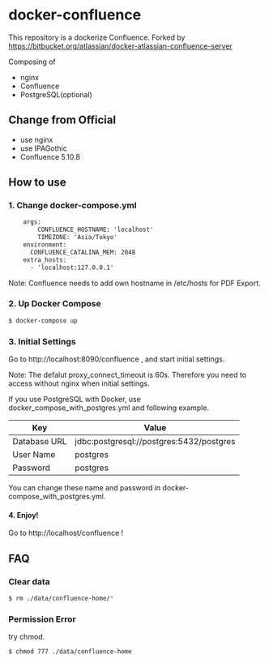 # docker-confluence

This repository is a dockerize Confluence.
Forked by https://bitbucket.org/atlassian/docker-atlassian-confluence-server

Composing of

* nginx
* Confluence
* PostgreSQL(optional)

## Change from Official

* use nginx
* use IPAGothic
* Confluence 5.10.8

## How to use

### 1. Change docker-compose.yml

```diff
    args:
        CONFLUENCE_HOSTNAME: 'localhost'
        TIMEZONE: 'Asia/Tokyo'
    environment:
      CONFLUENCE_CATALINA_MEM: 2048
    extra_hosts:
      - 'localhost:127.0.0.1'
```

Note: Confluence needs to add own hostname in /etc/hosts for PDF Export.

### 2. Up Docker Compose

```zsh
$ docker-compose up
```

### 3. Initial Settings

Go to http://localhost:8090/confluence , and start initial settings.

Note: The defalut proxy_connect_timeout is 60s. Therefore you need to access without nginx when initial settings.

If you use PostgreSQL with Docker, use docker_compose_with_postgres.yml and following example.

| Key          | Value                                    |
|--------------|------------------------------------------|
| Database URL | jdbc:postgresql://postgres:5432/postgres |
| User Name    | postgres                                 |
| Password     | postgres                                 |

You can change these name and password in docker-compose_with_postgres.yml.

#### 4. Enjoy!

Go to http://localhost/confluence !

## FAQ

### Clear data

```zsh
$ rm ./data/confluence-home/*
```

### Permission Error

try chmod.

```zsh
$ chmod 777 ./data/confluence-home
```
